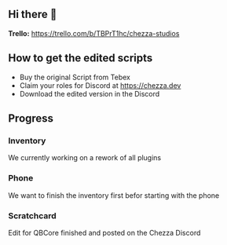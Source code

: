 ## Hi there 👋

**Trello:** https://trello.com/b/TBPrT1hc/chezza-studios

## How to get the edited scripts
* Buy the original Script from Tebex
* Claim your roles for Discord at https://chezza.dev
* Download the edited version in the Discord

## Progress
### Inventory
We currently working on a rework of all plugins

### Phone
We want to finish the inventory first befor starting with the phone

### Scratchcard
Edit for QBCore finished and posted on the Chezza Discord